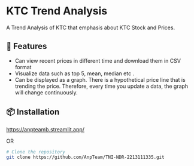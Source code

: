# KTC Trend Analysis

A Trend Analysis of KTC that emphasis about KTC Stock and Prices.

## 🚀 Features

- Can view recent prices in different time and download them in CSV format
- Visualize data such as top 5, mean, median etc .
- Can be displayed as a graph. There is a hypothetical price line that is trending the price. Therefore, every time you update a data, the graph will change continuously.

## 📦 Installation
https://anpteamb.streamlit.app/

OR

```bash
# Clone the repository
git clone https://github.com/AnpTeam/TNI-NDR-2213111335.git
